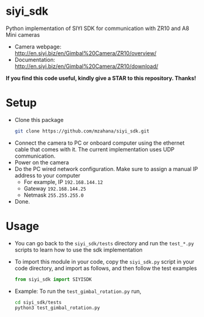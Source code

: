 # siyi_sdk
Python implementation of SIYI SDK for communication with ZR10 and A8 Mini cameras


* Camera webpage: http://en.siyi.biz/en/Gimbal%20Camera/ZR10/overview/
* Documentation: http://en.siyi.biz/en/Gimbal%20Camera/ZR10/download/

**If you find this code useful, kindly give a STAR to this repository. Thanks!**

# Setup
* Clone this package
    ```bash
    git clone https://github.com/mzahana/siyi_sdk.git
    ```
* Connect the camera to PC or onboard computer using the ethernet cable that comes with it. The current implementation uses UDP communication.
* Power on the camera
* Do the PC wired network configuration. Make sure to assign a manual IP address to your computer
  * For example, IP `192.168.144.12`
  * Gateway `192.168.144.25`
  * Netmask `255.255.255.0`
* Done. 

# Usage
* You can go back to the `siyi_sdk/tests` directory and run the `test_*.py` scripts to learn how to use the sdk implementation

* To import this module in your code, copy the `siyi_sdk.py` script in your code directory, and import as follows, and then follow the test examples
    ```python
    from siyi_sdk import SIYISDK
    ```
* Example: To run the `test_gimbal_rotation.py` run,
    ```bash
    cd siyi_sdk/tests
    python3 test_gimbal_rotation.py
    ```
